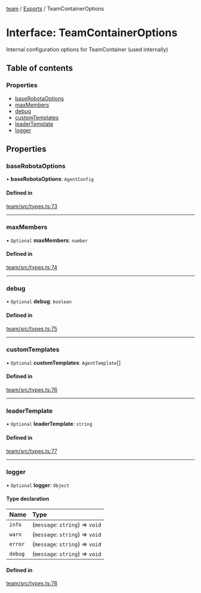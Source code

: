 <!-- 
 ⚠️  AUTO-GENERATED FILE - DO NOT EDIT MANUALLY
 This file is automatically generated by scripts/docs-generator.js
 To make changes, edit the source TypeScript files or update the generator script
-->

[team](../../) / [Exports](../modules) / TeamContainerOptions

# Interface: TeamContainerOptions

Internal configuration options for TeamContainer (used internally)

## Table of contents

### Properties

- [baseRobotaOptions](TeamContainerOptions#baserobotaoptions)
- [maxMembers](TeamContainerOptions#maxmembers)
- [debug](TeamContainerOptions#debug)
- [customTemplates](TeamContainerOptions#customtemplates)
- [leaderTemplate](TeamContainerOptions#leadertemplate)
- [logger](TeamContainerOptions#logger)

## Properties

### baseRobotaOptions

• **baseRobotaOptions**: `AgentConfig`

#### Defined in

[team/src/types.ts:73](https://github.com/woojubb/robota/blob/a69b4da7c5c53be6f90be7c6508928a6d39cf60b/packages/team/src/types.ts#L73)

___

### maxMembers

• `Optional` **maxMembers**: `number`

#### Defined in

[team/src/types.ts:74](https://github.com/woojubb/robota/blob/a69b4da7c5c53be6f90be7c6508928a6d39cf60b/packages/team/src/types.ts#L74)

___

### debug

• `Optional` **debug**: `boolean`

#### Defined in

[team/src/types.ts:75](https://github.com/woojubb/robota/blob/a69b4da7c5c53be6f90be7c6508928a6d39cf60b/packages/team/src/types.ts#L75)

___

### customTemplates

• `Optional` **customTemplates**: `AgentTemplate`[]

#### Defined in

[team/src/types.ts:76](https://github.com/woojubb/robota/blob/a69b4da7c5c53be6f90be7c6508928a6d39cf60b/packages/team/src/types.ts#L76)

___

### leaderTemplate

• `Optional` **leaderTemplate**: `string`

#### Defined in

[team/src/types.ts:77](https://github.com/woojubb/robota/blob/a69b4da7c5c53be6f90be7c6508928a6d39cf60b/packages/team/src/types.ts#L77)

___

### logger

• `Optional` **logger**: `Object`

#### Type declaration

| Name | Type |
| :------ | :------ |
| `info` | (`message`: `string`) => `void` |
| `warn` | (`message`: `string`) => `void` |
| `error` | (`message`: `string`) => `void` |
| `debug` | (`message`: `string`) => `void` |

#### Defined in

[team/src/types.ts:78](https://github.com/woojubb/robota/blob/a69b4da7c5c53be6f90be7c6508928a6d39cf60b/packages/team/src/types.ts#L78)
